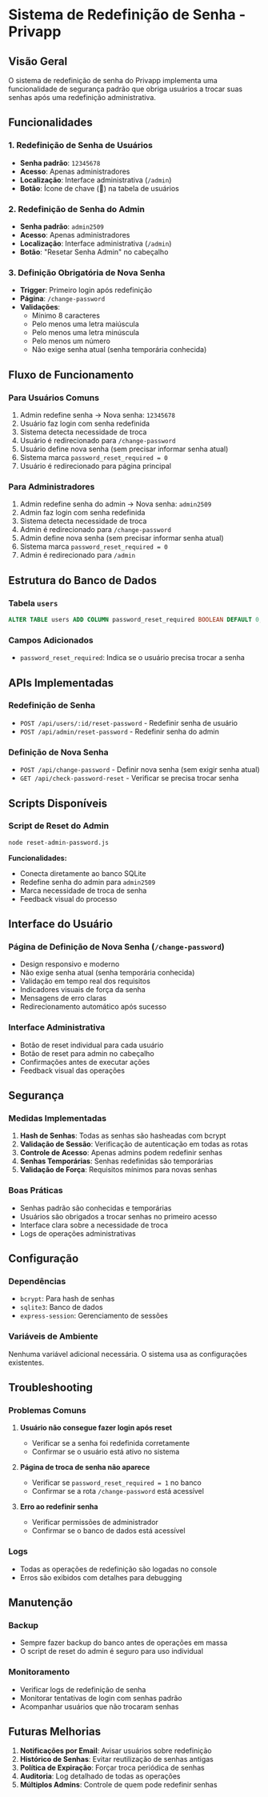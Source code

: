 # Sistema de Redefinição de Senha - Privapp

## Visão Geral

O sistema de redefinição de senha do Privapp implementa uma funcionalidade de segurança padrão que obriga usuários a trocar suas senhas após uma redefinição administrativa.

## Funcionalidades

### 1. Redefinição de Senha de Usuários
- **Senha padrão**: `12345678`
- **Acesso**: Apenas administradores
- **Localização**: Interface administrativa (`/admin`)
- **Botão**: Ícone de chave (🔑) na tabela de usuários

### 2. Redefinição de Senha do Admin
- **Senha padrão**: `admin2509`
- **Acesso**: Apenas administradores
- **Localização**: Interface administrativa (`/admin`)
- **Botão**: "Resetar Senha Admin" no cabeçalho

### 3. Definição Obrigatória de Nova Senha
- **Trigger**: Primeiro login após redefinição
- **Página**: `/change-password`
- **Validações**: 
  - Mínimo 8 caracteres
  - Pelo menos uma letra maiúscula
  - Pelo menos uma letra minúscula
  - Pelo menos um número
  - Não exige senha atual (senha temporária conhecida)

## Fluxo de Funcionamento

### Para Usuários Comuns
1. Admin redefine senha → Nova senha: `12345678`
2. Usuário faz login com senha redefinida
3. Sistema detecta necessidade de troca
4. Usuário é redirecionado para `/change-password`
5. Usuário define nova senha (sem precisar informar senha atual)
6. Sistema marca `password_reset_required = 0`
7. Usuário é redirecionado para página principal

### Para Administradores
1. Admin redefine senha do admin → Nova senha: `admin2509`
2. Admin faz login com senha redefinida
3. Sistema detecta necessidade de troca
4. Admin é redirecionado para `/change-password`
5. Admin define nova senha (sem precisar informar senha atual)
6. Sistema marca `password_reset_required = 0`
7. Admin é redirecionado para `/admin`

## Estrutura do Banco de Dados

### Tabela `users`
```sql
ALTER TABLE users ADD COLUMN password_reset_required BOOLEAN DEFAULT 0;
```

### Campos Adicionados
- `password_reset_required`: Indica se o usuário precisa trocar a senha

## APIs Implementadas

### Redefinição de Senha
- `POST /api/users/:id/reset-password` - Redefinir senha de usuário
- `POST /api/admin/reset-password` - Redefinir senha do admin

### Definição de Nova Senha
- `POST /api/change-password` - Definir nova senha (sem exigir senha atual)
- `GET /api/check-password-reset` - Verificar se precisa trocar senha

## Scripts Disponíveis

### Script de Reset do Admin
```bash
node reset-admin-password.js
```

**Funcionalidades:**
- Conecta diretamente ao banco SQLite
- Redefine senha do admin para `admin2509`
- Marca necessidade de troca de senha
- Feedback visual do processo

## Interface do Usuário

### Página de Definição de Nova Senha (`/change-password`)
- Design responsivo e moderno
- Não exige senha atual (senha temporária conhecida)
- Validação em tempo real dos requisitos
- Indicadores visuais de força da senha
- Mensagens de erro claras
- Redirecionamento automático após sucesso

### Interface Administrativa
- Botão de reset individual para cada usuário
- Botão de reset para admin no cabeçalho
- Confirmações antes de executar ações
- Feedback visual das operações

## Segurança

### Medidas Implementadas
1. **Hash de Senhas**: Todas as senhas são hasheadas com bcrypt
2. **Validação de Sessão**: Verificação de autenticação em todas as rotas
3. **Controle de Acesso**: Apenas admins podem redefinir senhas
4. **Senhas Temporárias**: Senhas redefinidas são temporárias
5. **Validação de Força**: Requisitos mínimos para novas senhas

### Boas Práticas
- Senhas padrão são conhecidas e temporárias
- Usuários são obrigados a trocar senhas no primeiro acesso
- Interface clara sobre a necessidade de troca
- Logs de operações administrativas

## Configuração

### Dependências
- `bcrypt`: Para hash de senhas
- `sqlite3`: Banco de dados
- `express-session`: Gerenciamento de sessões

### Variáveis de Ambiente
Nenhuma variável adicional necessária. O sistema usa as configurações existentes.

## Troubleshooting

### Problemas Comuns

1. **Usuário não consegue fazer login após reset**
   - Verificar se a senha foi redefinida corretamente
   - Confirmar se o usuário está ativo no sistema

2. **Página de troca de senha não aparece**
   - Verificar se `password_reset_required = 1` no banco
   - Confirmar se a rota `/change-password` está acessível

3. **Erro ao redefinir senha**
   - Verificar permissões de administrador
   - Confirmar se o banco de dados está acessível

### Logs
- Todas as operações de redefinição são logadas no console
- Erros são exibidos com detalhes para debugging

## Manutenção

### Backup
- Sempre fazer backup do banco antes de operações em massa
- O script de reset do admin é seguro para uso individual

### Monitoramento
- Verificar logs de redefinição de senha
- Monitorar tentativas de login com senhas padrão
- Acompanhar usuários que não trocaram senhas

## Futuras Melhorias

1. **Notificações por Email**: Avisar usuários sobre redefinição
2. **Histórico de Senhas**: Evitar reutilização de senhas antigas
3. **Política de Expiração**: Forçar troca periódica de senhas
4. **Auditoria**: Log detalhado de todas as operações
5. **Múltiplos Admins**: Controle de quem pode redefinir senhas 